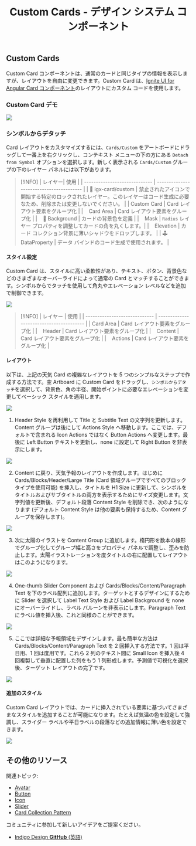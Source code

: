 ﻿---
title: Custom Cards - デザイン システム コンポーネント
_description: Cards コレクションは、特別な Card タイプを含み、Custom レイアウトを作成できます。
_keywords: デザイン システム, Sketch, Ignite UI for Angular, コンポーネント, UI ライブラリ, ウィジェット
_language: ja
---

## Custom Cards

Custom Card コンポーネントは、通常のカードと同じタイプの情報を表示しますが、レイアウトを自由に変更できます。Custom Card は、[Ignite UI for Angular Card コンポーネント](https://jp.infragistics.com/products/ignite-ui-angular/angular/components/card.html)のレイアウトにカスタム コードを使用します。

### Custom Card デモ

![](../images/card_custom_demo.png)

### シンボルからデタッチ

Card レイアウトをカスタマイズするには、`Cards/Custom` をアートボードにドラッグして一番上を右クリックし、コンテキスト メニューの下の方にある `Detach from Symbol` オプションを選択します。新しく表示される `Cards/Custom` グループの下のレイヤー パネルには以下があります。

> [!INFO]
> | レイヤー| 使用 |
> | ----------------------------- | ---------------------------------------- |
> | 🚫 igx-card/custom | 禁止されたアイコンで開始する特定のロックされたレイヤー。このレイヤーはコード生成に必要なため、削除または変更しないでください。 |
> | Custom Card | Card レイアウト要素をグループ化 |
> | &nbsp;&nbsp; Card Area | Card レイアウト要素をグループ化 |
> | &nbsp;&nbsp; 🌈 Background | カードの背景色を定義 |
> | &nbsp;&nbsp; Mask | `Radius` レイヤー プロパティを調整してカードの角を丸くします。|
> | &nbsp;&nbsp; Elevation | カード コレクション背景に薄いシャドウをドロップします。 |
> | 🕹️DataProperty | データ バインドのコード生成で使用されます。 |

#### スタイル設定

Custom Card は、スタイルに高い柔軟性があり、テキスト、ボタン、背景色などのさまざまなオーバーライドによって通常の Card とマッチすることができます。シンボルからでタッチを使用して角丸やエレベーション レベルなどを追加で制御できます。

![](../images/card_custom_styling.png)

> [!INFO]
> | レイヤー | 使用 |
> | ----------------------------- | ---------------------------------------- |
> | Card Area | Card レイアウト要素をグループ化 |
> | &nbsp;&nbsp; Header | Card レイアウト要素をグループ化 |
> | &nbsp;&nbsp; Content | Card レイアウト要素をグループ化 |
> | &nbsp;&nbsp; Actions | Card レイアウト要素をグループ化 |

#### レイアウト

以下は、上記の天気 Card の複雑なレイアウトを 5 つのシンプルなステップで作成する方法です。空 Artboard に Custom Card をドラッグし、`シンボルからデタッチ`を選択して、背景色、角の半径、開始ポイントに必要なエレベーションを変更してベーシック スタイルを適用します。

![](../images/card_custom_layout0.png)

1.  Header Style を再利用して Title と Subtitle Text の文字列を更新します。Content グループは後にして Actions Style へ移動します。ここでは、デフォルトで含まれる Icon Actions ではなく Button Actions へ変更します。最後に Left Button テキストを更新し、none に設定して Right Button を非表示にします。

![](../images/card_custom_layout1.png)

2.  Content に戻り、天気予報のレイアウトを作成します。はじめに Cards/Blocks/Header/Large Title (Card 領域グループですべてのブロック タイプを使用可能) を挿入し、タイトルを H1 Size に更新して、シンボルをタイトルおよびサブタイトルの両方を表示するためにサイズ変更します。文字列値を更新後、デフォルト段落 Content Style を削除でき、次のようになります (デフォルト Content Style は他の要素も保持するため、Content グループを保存します)。

![](../images/card_custom_layout2.png)

3.  次に太陽のイラストを Content Group に追加します。楕円形を数本の線形でグループ化してグループ幅と高さをプロパティ パネルで調整し、歪みを防止します。太陽イラストレーションを度タイトルの右に配置してレイアウトはこのようになります。

![](../images/card_custom_layout3.png)

4.  One-thumb Slider Component および Cards/Blocks/Content/Paragraph Text を下のラベル配列に追加します。ターゲットとするデザインにするために Slider を選択して Label Text Style および Label Background を none にオーバーライドし、ラベル バルーンを非表示にします。Paragraph Text にラベル値を挿入後、これと同様のことができます。

![](../images/card_custom_layout4.png)

5.  ここでは詳細な予報領域をデザインします。最も簡単な方法は Cards/Blocks/Content/Paragraph Text を 2 回挿入する方法です。1 回は平日用、1 回は度用です。これら 2 列のテキスト間に Small Icon を挿入後 4 回複製して垂直に配置した列をもう 1 列形成します。予測値で可視化を選択後、ターゲット レイアウトの完了です。

![](../images/card_custom_layout5.png)

#### 追加のスタイル

Custom Card レイアウトでは、カードに挿入されている要素に基づいてさまざまなスタイルを追加することが可能になります。たとえば気温の色を設定して強調し、スライダー ラベルや平日ラベルの段落などの追加情報に薄い色を設定できます。

![](../images/card_custom_layout_styled.png)

## その他のリソース

関連トピック:

- [Avatar](avatar.md)
- [Button](button.md)
- [Icon](icon.md)
- [Slider](slider.md)
- [Card Collection Pattern](card-collection.md)
  <div class="divider--half"></div>

コミュニティに参加して新しいアイデアをご提案ください。

- [Indigo Design **GitHub** (英語)](https://github.com/IgniteUI/design-system-docfx)
